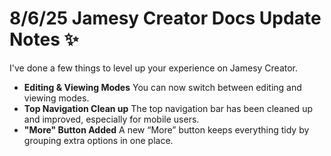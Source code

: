 # 8/6/25 Jamesy Creator Docs Update Notes ✨

I've done a few things to level up your experience on Jamesy Creator.

- **Editing & Viewing Modes** You can now switch between editing and viewing modes.
- **Top Navigation Clean up** The top navigation bar has been cleaned up and improved, especially for mobile users.
- **"More" Button Added** A new “More” button keeps everything tidy by grouping extra options in one place.
